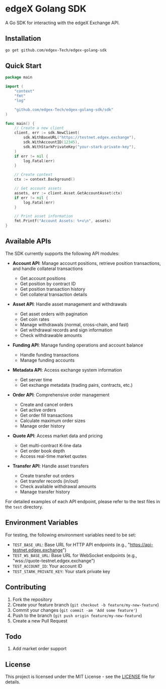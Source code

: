 # edgeX Golang SDK

A Go SDK for interacting with the edgeX Exchange API.

## Installation

```bash
go get github.com/edgex-Tech/edgex-golang-sdk
```

## Quick Start

```go
package main

import (
    "context"
    "fmt"
    "log"

    "github.com/edgex-Tech/edgex-golang-sdk/sdk"
)

func main() {
    // Create a new client
    client, err := sdk.NewClient(
        sdk.WithBaseURL("https://testnet.edgex.exchange"),
        sdk.WithAccountID(12345),
        sdk.WithStarkPrivateKey("your-stark-private-key"),
    )
    if err != nil {
        log.Fatal(err)
    }

    // Create context
    ctx := context.Background()

    // Get account assets
    assets, err := client.Asset.GetAccountAsset(ctx)
    if err != nil {
        log.Fatal(err)
    }

    // Print asset information
    fmt.Printf("Account Assets: %+v\n", assets)
}
```

## Available APIs

The SDK currently supports the following API modules:

- **Account API**: Manage account positions, retrieve position transactions, and handle collateral transactions
  - Get account positions
  - Get position by contract ID
  - Get position transaction history
  - Get collateral transaction details

- **Asset API**: Handle asset management and withdrawals
  - Get asset orders with pagination
  - Get coin rates
  - Manage withdrawals (normal, cross-chain, and fast)
  - Get withdrawal records and sign information
  - Check withdrawable amounts

- **Funding API**: Manage funding operations and account balance
  - Handle funding transactions
  - Manage funding accounts

- **Metadata API**: Access exchange system information
  - Get server time
  - Get exchange metadata (trading pairs, contracts, etc.)

- **Order API**: Comprehensive order management
  - Create and cancel orders
  - Get active orders
  - Get order fill transactions
  - Calculate maximum order sizes
  - Manage order history

- **Quote API**: Access market data and pricing
  - Get multi-contract K-line data
  - Get order book depth
  - Access real-time market quotes

- **Transfer API**: Handle asset transfers
  - Create transfer out orders
  - Get transfer records (in/out)
  - Check available withdrawal amounts
  - Manage transfer history

For detailed examples of each API endpoint, please refer to the test files in the `test` directory.

## Environment Variables

For testing, the following environment variables need to be set:

- `TEST_BASE_URL`: Base URL for HTTP API endpoints (e.g., "https://api-testnet.edgex.exchange")
- `TEST_WS_BASE_URL`: Base URL for WebSocket endpoints (e.g., "wss://quote-testnet.edgex.exchange")
- `TEST_ACCOUNT_ID`: Your account ID
- `TEST_STARK_PRIVATE_KEY`: Your stark private key

## Contributing

1. Fork the repository
2. Create your feature branch (`git checkout -b feature/my-new-feature`)
3. Commit your changes (`git commit -am 'Add some feature'`)
4. Push to the branch (`git push origin feature/my-new-feature`)
5. Create a new Pull Request

## Todo
1. Add market order support

## License

This project is licensed under the MIT License - see the [LICENSE](LICENSE) file for details.
